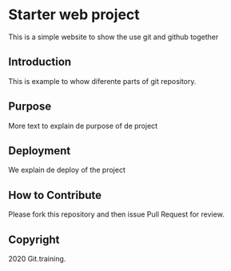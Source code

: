# Starter web project

This is a simple website to show the use git and github together

## Introduction

This is example to whow diferente parts of git repository.

## Purpose

More text to explain de purpose of de project

## Deployment

We explain de deploy of the project

## How to Contribute

Please fork this repository and then issue Pull Request for review.

## Copyright

2020 Git.training.
